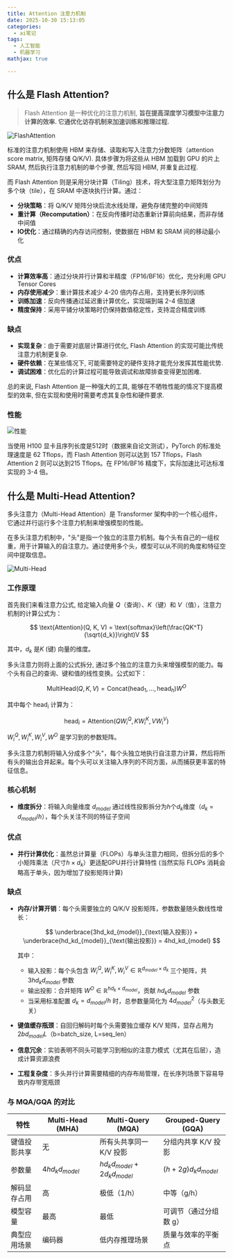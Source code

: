 ```yaml
---
title: Attention 注意力机制
date: 2025-10-30 15:13:05
categories:
  - ai笔记
tags:
  - 人工智能
  - 机器学习
mathjax: true

---
```


## 什么是 Flash Attention?

> Flash Attention 是一种优化的注意力机制, **旨在提高深度学习模型中注意力计算的效率. 它通优化访存机制来加速训练和推理过程.**

![FlashAttention](https://github.com/user-attachments/assets/4e3e07f5-619a-4a22-af38-1701aa6c84c1)

标准的注意力机制使用 HBM 来存储、读取和写入注意力分数矩阵（attention score matrix, 矩阵存储 Q/K/V). 具体步骤为将这些从 HBM 加载到 GPU 的片上 SRAM, 然后执行注意力机制的单个步骤, 然后写回 HBM, 并重复此过程.

而 Flash Attention 则是采用分块计算（Tiling）技术，将大型注意力矩阵划分为多个块（tile），在 SRAM 中逐块执行计算。通过：

* **分块策略**：将 Q/K/V 矩阵分块后流水线处理，避免存储完整的中间矩阵
* **重计算（Recomputation）**：在反向传播时动态重新计算前向结果，而非存储中间值
* **IO优化**：通过精确的内存访问控制，使数据在 HBM 和 SRAM 间的移动最小化

### 优点
* **计算效率高**：通过分块并行计算和半精度（FP16/BF16）优化，充分利用 GPU Tensor Cores
* **内存使用减少**：重计算技术减少 4-20 倍内存占用，支持更长序列训练
* **训练加速**：反向传播通过延迟重计算优化，实现端到端 2-4 倍加速
* **精度保持**：采用平铺分块策略时仍保持数值稳定性，支持混合精度训练

### 缺点
* **实现复杂**：由于需要对底层计算进行优化, Flash Attention 的实现可能比传统注意力机制更复杂.
* **硬件依赖**：在某些情况下, 可能需要特定的硬件支持才能充分发挥其性能优势.
* **调试困难**：优化后的计算过程可能导致调试和故障排查变得更加困难.

总的来说, Flash Attention 是一种强大的工具, 能够在不牺牲性能的情况下提高模型的效率, 但在实现和使用时需要考虑其复杂性和硬件要求.

### 性能
![性能](https://github.com/user-attachments/assets/5b18e7cf-8bee-461f-bf56-135211a43ea1)

当使用 H100 显卡且序列长度是512时（数据来自论文测试），PyTorch 的标准处理速度是 62 Tflops，而 Flash Attention 则可以达到 157 Tflops，Flash Attention 2 则可以达到215 Tflops。在 FP16/BF16 精度下，实际加速比可达标准实现的 3-4 倍。

## 什么是 Multi-Head Attention?

多头注意力（Multi-Head Attention）是 Transformer 架构中的一个核心组件，它通过并行运行多个注意力机制来增强模型的性能。

在多头注意力机制中，"头"是指一个独立的注意力机制。每个头有自己的一组权重，用于计算输入的自注意力。通过使用多个头，模型可以从不同的角度和特征空间中提取信息。

![Multi-Head](https://github.com/user-attachments/assets/71ebb120-fbf2-476a-a458-12dd962c5d7c)

### 工作原理

首先我们来看注意力公式, 给定输入向量 $Q$（查询）、$K$（键）和 $V$（值），注意力机制的计算公式为：

$$
\text{Attention}(Q, K, V) = \text{softmax}\left(\frac{QK^T}{\sqrt{d_k}}\right)V
$$

其中，$d_k$ 是$K$ (键) 向量的维度。


多头注意力则将上面的公式拆分, 通过多个独立的注意力头来增强模型的能力。每个头有自己的查询、键和值的线性变换。公式如下：

$$
\text{MultiHead}(Q, K, V) = \text{Concat}(\text{head}_1, \ldots, \text{head}_h)W^O
$$

其中每个 $\text{head}_i$ 计算为：

$$
\text{head}_i = \text{Attention}(QW_i^Q, KW_i^K, VW_i^V)
$$

$W_i^Q, W_i^K, W_i^V, W^O$ 是学习到的参数矩阵。

多头注意力机制将输入分成多个"头"，每个头独立地执行自注意力计算，然后将所有头的输出合并起来。每个头可以关注输入序列的不同方面，从而捕获更丰富的特征信息。

### 核心机制

- **维度拆分**：将输入向量维度 $d_{model}$ 通过线性投影拆分为$h$个$d_k$维度（$d_k$ = $d_{model}/h$），每个头关注不同的特征子空间

### 优点

- **并行计算优化**：虽然总计算量（FLOPs）与单头注意力相同，但拆分后的多个小矩阵乘法（尺寸$h×d_k$）更适配GPU并行计算特性 (当然实际 FLOPs 消耗会略高于单头，因为增加了投影矩阵计算)

### 缺点

- **内存/计算开销**：每个头需要独立的 Q/K/V 投影矩阵，参数数量随头数线性增长：

  $$
  \underbrace{3hd_kd_{model}}_{\text{输入投影}} + \underbrace{hd_kd_{model}}_{\text{输出投影}} = 4hd_kd_{model}
  $$

  其中：
  - 输入投影：每个头包含 $W_i^Q, W_i^K, W_i^V \in \mathbb{R}^{d_{model}\times d_k}$ 三个矩阵，共 $3hd_kd_{model}$ 参数
  - 输出投影：合并矩阵 $W^O \in \mathbb{R}^{hd_k\times d_{model}}$，贡献 $hd_kd_{model}$ 参数
  - 当采用标准配置 $d_k = d_{model}/h$ 时，总参数量简化为 $4d_{model}^2$（与头数无关）

- **键值缓存瓶颈**：自回归解码时每个头需要独立缓存 K/V 矩阵，显存占用为 $2bd_{model}L$（b=batch_size, L=seq_len）
- **信息冗余**：实验表明不同头可能学习到相似的注意力模式（尤其在后层），造成计算资源浪费
- **工程复杂度**：多头并行计算需要精细的内存布局管理，在长序列场景下容易导致内存带宽瓶颈

### 与 MQA/GQA 的对比

| 特性               | Multi-Head (MHA) | Multi-Query (MQA)       | Grouped-Query (GQA)      |
|--------------------|------------------|-------------------------|--------------------------|
| 键值投影共享      | 无               | 所有头共享同一 K/V 投影 | 分组内共享 K/V 投影      |
| 参数量            | $4hd_kd_{model}$ | $hd_kd_{model} + 2d_kd_{model}$ | $(h + 2g)d_kd_{model}$  |
| 解码显存占用      | 高               | 极低（1/h）             | 中等（g/h）              |
| 模型容量          | 最高             | 最低                   | 可调节（通过分组数 g）   |
| 典型应用场景      | 编码器          | 低内存推理场景         | 质量与效率的平衡点       |
